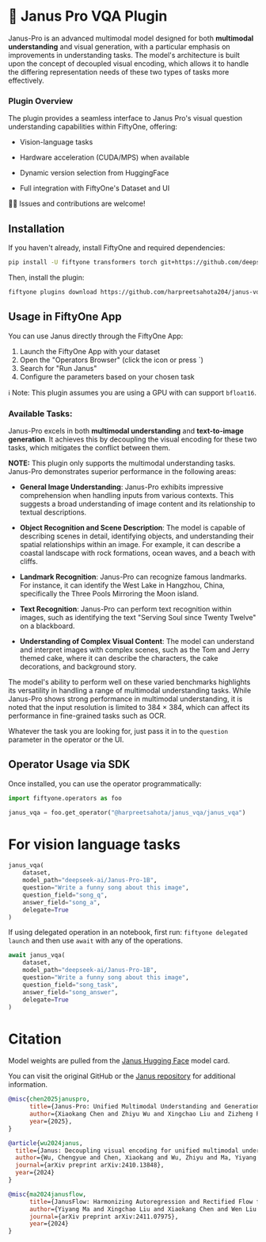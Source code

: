# 🐋 Janus Pro VQA Plugin

Janus-Pro is an advanced multimodal model designed for both **multimodal understanding** and visual generation, with a particular emphasis on improvements in understanding tasks. The model's architecture is built upon the concept of decoupled visual encoding, which allows it to handle the differing representation needs of these two types of tasks more effectively.


### Plugin Overview

The plugin provides a seamless interface to Janus Pro's visual question understanding capabilities within FiftyOne, offering:

* Vision-language tasks

* Hardware acceleration (CUDA/MPS) when available

* Dynamic version selection from HuggingFace

* Full integration with FiftyOne's Dataset and UI

🙏🏽 Issues and contributions are welcome!

## Installation

If you haven't already, install FiftyOne and required dependencies:

```bash
pip install -U fiftyone transformers torch git+https://github.com/deepseek-ai/Janus.git
```


Then, install the plugin:

```bash
fiftyone plugins download https://github.com/harpreetsahota204/janus-vqa-fiftyone
```

## Usage in FiftyOne App

You can use Janus directly through the FiftyOne App:

1. Launch the FiftyOne App with your dataset
2. Open the "Operators Browser" (click the icon or press `)
3. Search for "Run Janus"
4. Configure the parameters based on your chosen task

ℹ Note: This plugin assumes you are using a GPU with can support `bfloat16`.

### Available Tasks:

Janus-Pro excels in both **multimodal understanding** and **text-to-image generation**. It achieves this by decoupling the visual encoding for these two tasks, which mitigates the conflict between them.

**NOTE:** This plugin only supports the multimodal understanding tasks. Janus-Pro demonstrates superior performance in the following areas:

*   **General Image Understanding**: Janus-Pro exhibits impressive comprehension when handling inputs from various contexts. This suggests a broad understanding of image content and its relationship to textual descriptions.

*  **Object Recognition and Scene Description**: The model is capable of describing scenes in detail, identifying objects, and understanding their spatial relationships within an image. For example, it can describe a coastal landscape with rock formations, ocean waves, and a beach with cliffs.

*   **Landmark Recognition**: Janus-Pro can recognize famous landmarks. For instance, it can identify the West Lake in Hangzhou, China, specifically the Three Pools Mirroring the Moon island.

*   **Text Recognition**: Janus-Pro can perform text recognition within images, such as identifying the text "Serving Soul since Twenty Twelve" on a blackboard.

*   **Understanding of Complex Visual Content**: The model can understand and interpret images with complex scenes, such as the Tom and Jerry themed cake, where it can describe the characters, the cake decorations, and background story.

The model's ability to perform well on these varied benchmarks highlights its versatility in handling a range of multimodal understanding tasks. While Janus-Pro shows strong performance in multimodal understanding, it is noted that the input resolution is limited to 384 × 384, which can affect its performance in fine-grained tasks such as OCR.

Whatever the task you are looking for, just pass it in to the `question` parameter in the operator or the UI.

## Operator Usage via SDK

Once installed, you can use the operator programmatically:

```python
import fiftyone.operators as foo

janus_vqa = foo.get_operator("@harpreetsahota/janus_vqa/janus_vqa")
```

# For vision language tasks

```python
janus_vqa(
    dataset,
    model_path="deepseek-ai/Janus-Pro-1B",
    question="Write a funny song about this image",
    question_field="song_q",
    answer_field="song_a",
    delegate=True
)
```


If using delegated operation in an notebook, first run: `fiftyone delegated launch` and then use `await` with any of the operations.

```python
await janus_vqa(
    dataset,
    model_path="deepseek-ai/Janus-Pro-1B",
    question="Write a funny song about this image",
    question_field="song_task",
    answer_field="song_answer",
    delegate=True
)
```

# Citation

Model weights are pulled from the [Janus Hugging Face](https://huggingface.co/deepseek-ai/Janus-Pro-7B) model card.

You can visit the original GitHub or the [Janus repository](https://github.com/deepseek-ai/Janus) for additional information.

```bibtex
@misc{chen2025januspro,
      title={Janus-Pro: Unified Multimodal Understanding and Generation with Data and Model Scaling}, 
      author={Xiaokang Chen and Zhiyu Wu and Xingchao Liu and Zizheng Pan and Wen Liu and Zhenda Xie and Xingkai Yu and Chong Ruan},
      year={2025},
}

@article{wu2024janus,
  title={Janus: Decoupling visual encoding for unified multimodal understanding and generation},
  author={Wu, Chengyue and Chen, Xiaokang and Wu, Zhiyu and Ma, Yiyang and Liu, Xingchao and Pan, Zizheng and Liu, Wen and Xie, Zhenda and Yu, Xingkai and Ruan, Chong and others},
  journal={arXiv preprint arXiv:2410.13848},
  year={2024}
}

@misc{ma2024janusflow,
      title={JanusFlow: Harmonizing Autoregression and Rectified Flow for Unified Multimodal Understanding and Generation}, 
      author={Yiyang Ma and Xingchao Liu and Xiaokang Chen and Wen Liu and Chengyue Wu and Zhiyu Wu and Zizheng Pan and Zhenda Xie and Haowei Zhang and Xingkai yu and Liang Zhao and Yisong Wang and Jiaying Liu and Chong Ruan},
      journal={arXiv preprint arXiv:2411.07975},
      year={2024}
}
```